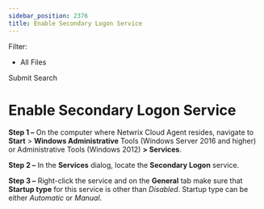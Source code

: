 ```yaml
---
sidebar_position: 2376
title: Enable Secondary Logon Service
---
```


Filter: 

* All Files

Submit Search

# Enable Secondary Logon Service

**Step 1 –** On the computer where Netwrix Cloud Agent resides, navigate to **Start** > **Windows Administrative** Tools (Windows Server 2016 and higher) or Administrative Tools (Windows 2012) **> Services**.

**Step 2 –** In the **Services** dialog, locate the **Secondary Logon** service.

**Step 3 –**  Right-click the service and on the **General** tab make sure that **Startup type** for this service is other than *Disabled*. Startup type can be either *Automatic* or *Manual*.